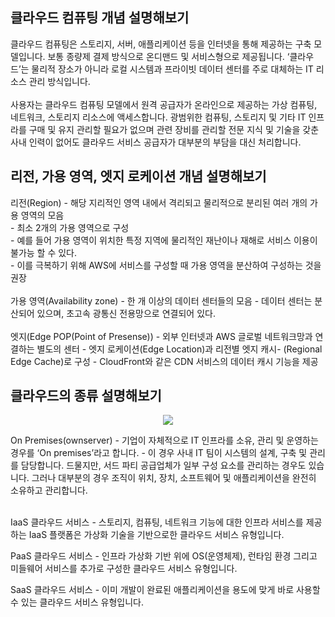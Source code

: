 <h2>클라우드 컴퓨팅 개념 설명해보기</h2>

클라우드 컴퓨팅은 스토리지, 서버, 애플리케이션 등을 인터넷을 통해 제공하는 구축 모델입니다. 보통 종량제 결제 방식으로 온디맨드 및 서비스형으로 제공됩니다. ‘클라우드’는 물리적 장소가 아니라 로컬 시스템과 프라이빗 데이터 센터를 주로 대체하는 IT 리소스 관리 방식입니다.<br>
<br>사용자는 클라우드 컴퓨팅 모델에서 원격 공급자가 온라인으로 제공하는 가상 컴퓨팅, 네트워크, 스토리지 리소스에 액세스합니다. 광범위한 컴퓨팅, 스토리지 및 기타 IT 인프라를 구매 및 유지 관리할 필요가 없으며 관련 장비를 관리할 전문 지식 및 기술을 갖춘 사내 인력이 없어도 클라우드 서비스 공급자가 대부분의 부담을 대신 처리합니다.

<h2>리전, 가용 영역, 엣지 로케이션 개념 설명해보기</h2>
리전(Region)
    - 해당 지리적인 영역 내에서 격리되고 물리적으로 분리된 여러 개의 가용 영역의 모음 <br>
    - 최소 2개의 가용 영역으로 구성<br>
    - 예를 들어 가용 영역이 위치한 특정 지역에 물리적인 재난이나 재해로 서비스 이용이 불가능 할 수 있다.<br> 
    - 이를 극복하기 위해 AWS에 서비스를 구성할 때 가용 영역을 분산하여 구성하는 것을 권장<br>
<br>가용 영역(Availability zone) - 한 개 이상의 데이터 센터들의 모음 - 데이터 센터는 분산되어 있으며, 초고속 광통신 전용망으로 연결되어 있다.<br>
<br>엣지(Edge POP(Point of Presense)) - 외부 인터넷과 AWS 글로벌 네트워크망과 연결하는 별도의 센터 - 엣지 로케이션(Edge Location)과 리전별 엣지 캐시- (Regional Edge Cache)로 구성 - CloudFront와 같은 CDN 서비스의 데이터 캐시 기능을 제공

<h2>클라우드의 종류 설명해보기</h2>
<p align="center">
  <img src="[이미지URL](https://github.com/sub-blind/oz_front/assets/58137602/2b758d39-9a33-4662-b84e-6d07cc5c3fd0)">
</p>
On Premises(ownserver) - 기업이 자체적으로 IT 인프라를 소유, 관리 및 운영하는 경우를 ‘On premises’라고 합니다. - 이 경우 사내 IT 팀이 시스템의 설계, 구축 및 관리를 담당합니다. 드물지만, 서드 파티 공급업체가 일부 구성 요소를 관리하는 경우도 있습니다. 그러나 대부분의 경우 조직이 위치, 장치, 소프트웨어 및 애플리케이션을 완전히 소유하고 관리합니다.<br>

<br>IaaS 클라우드 서비스 - 스토리지, 컴퓨팅, 네트워크 기능에 대한 인프라 서비스를 제공하는 IaaS 플랫폼은 가상화 기술을 기반으로한 클라우드 서비스 유형입니다.

PaaS 클라우드 서비스 - 인프라 가상화 기반 위에 OS(운영체제), 런타임 환경 그리고 미들웨어 서비스를 추가로 구성한 클라우드 서비스 유형입니다.

SaaS 클라우드 서비스 - 이미 개발이 완료된 애플리케이션을 용도에 맞게 바로 사용할 수 있는 클라우드 서비스 유형입니다.
